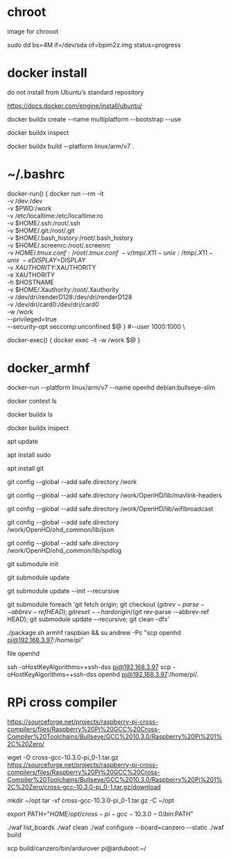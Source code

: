 # chroot
image for chrooot

sudo dd bs=4M if=/dev/sda of=bpim2z.img status=progress

# docker install

do not install from Ubuntu’s standard repository

https://docs.docker.com/engine/install/ubuntu/

docker buildx create --name multiplatform --bootstrap --use

docker buildx inspect

docker buildx build --platform linux/arm/v7 .

# ~/.bashrc

docker-run() {
    docker run --rm -it \
        -v /dev:/dev \
        -v $PWD:/work \
        -v /etc/localtime:/etc/localtime:ro \
        -v $HOME/.ssh:/root/.ssh \
        -v $HOME/.git:/root/.git \
        -v $HOME/.bash_history:/root/.bash_history \
        -v $HOME/.screenrc:/root/.screenrc \
        -v $HOME/.tmux.conf:/root/.tmux.conf \
        -v /tmp/.X11-unix:/tmp/.X11-unix \
        -e DISPLAY=$DISPLAY \
        -v $XAUTHORITY:$XAUTHORITY \
        -e XAUTHORITY \
        -h $HOSTNAME \
        -v $HOME/.Xauthority:/root/.Xauthority \
        -v /dev/dri/renderD128:/dev/dri/renderD128 \
        -v /dev/dri/card0:/dev/dri/card0 \
        -w /work \
        --privileged=true \
        --security-opt seccomp:unconfined $@
}
#--user 1000:1000 \

docker-exec() {
    docker exec -it -w /work $@
}

# docker_armhf

docker-run --platform linux/arm/v7 --name openhd debian:bullseye-slim

docker context ls

docker buildx ls

docker buildx inspect

apt update

apt install sudo

apt install git

git config --global --add safe.directory /work

git config --global --add safe.directory /work/OpenHD/lib/mavlink-headers

git config --global --add safe.directory /work/OpenHD/lib/wifibroadcast

git config --global --add safe.directory /work/OpenHD/ohd_common/lib/json

git config --global --add safe.directory /work/OpenHD/ohd_common/lib/spdlog

git submodule init

git submodule update

git submodule update --init --recursive

git submodule foreach 'git fetch origin; git checkout $(git rev-parse --abbrev-ref HEAD); git reset --hard origin/$(git rev-parse --abbrev-ref HEAD); git submodule update --recursive; git clean -dfx'

./package.sh armhf raspbian && su andrew -Pc "scp openhd pi@192.168.3.97:/home/pi"

file openhd

ssh -oHostKeyAlgorithms=+ssh-dss pi@192.168.3.97
scp -oHostKeyAlgorithms=+ssh-dss openhd pi@192.168.3.97:/home/pi/.


# RPi cross compiler

https://sourceforge.net/projects/raspberry-pi-cross-compilers/files/Raspberry%20Pi%20GCC%20Cross-Compiler%20Toolchains/Bullseye/GCC%2010.3.0/Raspberry%20Pi%201%2C%20Zero/

wget -O cross-gcc-10.3.0-pi_0-1.tar.gz https://sourceforge.net/projects/raspberry-pi-cross-compilers/files/Raspberry%20Pi%20GCC%20Cross-Compiler%20Toolchains/Bullseye/GCC%2010.3.0/Raspberry%20Pi%201%2C%20Zero/cross-gcc-10.3.0-pi_0-1.tar.gz/download

mkdir ~/opt
tar -xf cross-gcc-10.3.0-pi_0-1.tar.gz -C ~/opt

export PATH="$HOME/opt/cross-pi-gcc-10.3.0-0/bin:$PATH"

./waf list_boards
./waf clean
./waf configure --board=canzero --static
./waf build

scp build/canzero/bin/ardurover pi@arduboot:~/
